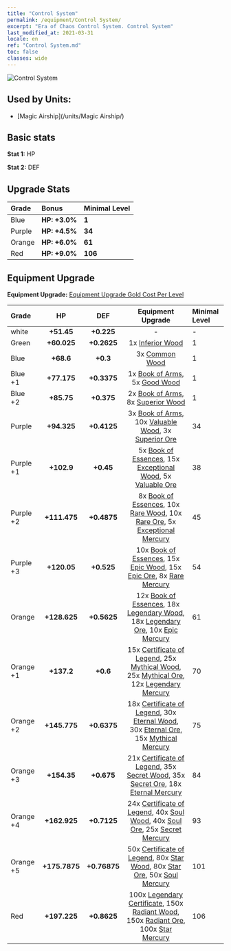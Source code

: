 ```yaml
---
title: "Control System"
permalink: /equipment/Control System/
excerpt: "Era of Chaos Control System. Control System"
last_modified_at: 2021-03-31
locale: en
ref: "Control System.md"
toc: false
classes: wide
---
```


  ![Control System](/images/e/e_6082.png)

## Used by Units:

* [Magic Airship](/units/Magic Airship/) 


## Basic stats
 **Stat 1:** HP

 **Stat 2:** DEF

## Upgrade Stats

  |     Grade    |   Bonus | Minimal Level | 
  |:-------------|:--------|:--------------| 
  | Blue | **HP: +3.0%** | **1** | 
  | Purple | **HP: +4.5%** | **34** | 
  | Orange | **HP: +6.0%** | **61** | 
  | Red | **HP: +9.0%** | **106** | 


## Equipment Upgrade
 **Equipment Upgrade:** [Equipment Upgrade Gold Cost Per Level](/equipment/EquipmentUpgradeCostPerLevel/) 

  |          Grade      | HP | DEF | Equipment Upgrade | Minimal Level |
  |:--------------------|:---------:|:---------:|:----------------:|:--------------|
  | white | **+51.45** | **+0.225** | - | - |
  | Green | **+60.025** | **+0.2625** | 1x [Inferior Wood](/Items/mat_1/) | 1 |
  | Blue | **+68.6** | **+0.3** | 3x [Common Wood](/Items/mat_7/) | 1 |
  | Blue +1 | **+77.175** | **+0.3375** | 1x [Book of Arms](/Items/mat_18/), 5x [Good Wood](/Items/mat_13/) | 1 |
  | Blue +2 | **+85.75** | **+0.375** | 2x [Book of Arms](/Items/mat_25/), 8x [Superior Wood](/Items/mat_20/) | 1 |
  | Purple | **+94.325** | **+0.4125** | 3x [Book of Arms](/Items/mat_32/), 10x [Valuable Wood](/Items/mat_27/), 3x [Superior Ore](/Items/mat_19/) | 34 |
  | Purple +1 | **+102.9** | **+0.45** | 5x [Book of Essences](/Items/mat_39/), 15x [Exceptional Wood](/Items/mat_34/), 5x [Valuable Ore](/Items/mat_26/) | 38 |
  | Purple +2 | **+111.475** | **+0.4875** | 8x [Book of Essences](/Items/mat_46/), 10x [Rare Wood](/Items/mat_41/), 10x [Rare Ore](/Items/mat_40/), 5x [Exceptional Mercury](/Items/mat_35/) | 45 |
  | Purple +3 | **+120.05** | **+0.525** | 10x [Book of Essences](/Items/mat_53/), 15x [Epic Wood](/Items/mat_48/), 15x [Epic Ore](/Items/mat_47/), 8x [Rare Mercury](/Items/mat_42/) | 54 |
  | Orange | **+128.625** | **+0.5625** | 12x [Book of Essences](/Items/mat_60/), 18x [Legendary Wood](/Items/mat_55/), 18x [Legendary Ore](/Items/mat_54/), 10x [Epic Mercury](/Items/mat_49/) | 61 |
  | Orange +1 | **+137.2** | **+0.6** | 15x [Certificate of Legend](/Items/mat_67/), 25x [Mythical Wood](/Items/mat_62/), 25x [Mythical Ore](/Items/mat_61/), 12x [Legendary Mercury](/Items/mat_56/) | 70 |
  | Orange +2 | **+145.775** | **+0.6375** | 18x [Certificate of Legend](/Items/mat_74/), 30x [Eternal Wood](/Items/mat_69/), 30x [Eternal Ore](/Items/mat_68/), 15x [Mythical Mercury](/Items/mat_63/) | 75 |
  | Orange +3 | **+154.35** | **+0.675** | 21x [Certificate of Legend](/Items/mat_81/), 35x [Secret Wood](/Items/mat_76/), 35x [Secret Ore](/Items/mat_75/), 18x [Eternal Mercury](/Items/mat_70/) | 84 |
  | Orange +4 | **+162.925** | **+0.7125** | 24x [Certificate of Legend](/Items/mat_88/), 40x [Soul Wood](/Items/mat_83/), 40x [Soul Ore](/Items/mat_82/), 25x [Secret Mercury](/Items/mat_77/) | 93 |
  | Orange +5 | **+175.7875** | **+0.76875** | 50x [Certificate of Legend](/Items/mat_95/), 80x [Star Wood](/Items/mat_90/), 80x [Star Ore](/Items/mat_89/), 50x [Soul Mercury](/Items/mat_84/) | 101 |
  | Red | **+197.225** | **+0.8625** | 100x [Legendary Certificate](/Items/mat_102/), 150x [Radiant Wood](/Items/mat_97/), 150x [Radiant Ore](/Items/mat_96/), 100x [Star Mercury](/Items/mat_91/) | 106 |

